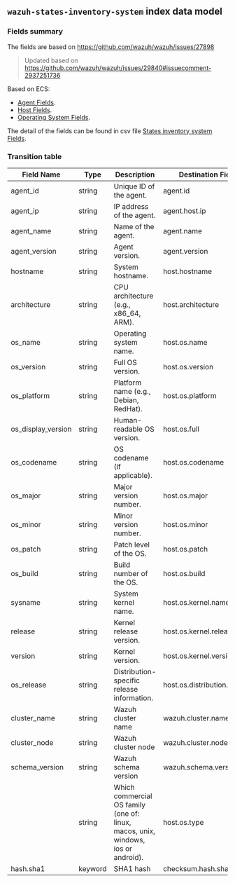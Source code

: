 ## `wazuh-states-inventory-system` index data model

### Fields summary

The fields are based on https://github.com/wazuh/wazuh/issues/27898

> Updated based on https://github.com/wazuh/wazuh/issues/29840#issuecomment-2937251736


Based on ECS:

- [Agent Fields](https://www.elastic.co/guide/en/ecs/current/ecs-agent.html).
- [Host Fields](https://www.elastic.co/guide/en/ecs/current/ecs-host.html).
- [Operating System Fields](https://www.elastic.co/guide/en/ecs/current/ecs-os.html).

The detail of the fields can be found in csv file [States inventory system Fields](fields.csv).

### Transition table

| Field Name         | Type    | Description                                                                       | Destination Field            | Custom |
|--------------------|---------|-----------------------------------------------------------------------------------|------------------------------|--------|
| agent_id           | string  | Unique ID of the agent.                                                           | agent.id                     | FALSE  |
| agent_ip           | string  | IP address of the agent.                                                          | agent.host.ip                | TRUE   |
| agent_name         | string  | Name of the agent.                                                                | agent.name                   | FALSE  |
| agent_version      | string  | Agent version.                                                                    | agent.version                | FALSE  |
| hostname           | string  | System hostname.                                                                  | host.hostname                | FALSE  |
| architecture       | string  | CPU architecture (e.g., x86_64, ARM).                                             | host.architecture            | FALSE  |
| os_name            | string  | Operating system name.                                                            | host.os.name                 | FALSE  |
| os_version         | string  | Full OS version.                                                                  | host.os.version              | FALSE  |
| os_platform        | string  | Platform name (e.g., Debian, RedHat).                                             | host.os.platform             | FALSE  |
| os_display_version | string  | Human-readable OS version.                                                        | host.os.full                 | FALSE  |
| os_codename        | string  | OS codename (if applicable).                                                      | host.os.codename             | TRUE   |
| os_major           | string  | Major version number.                                                             | host.os.major                | TRUE   |
| os_minor           | string  | Minor version number.                                                             | host.os.minor                | TRUE   |
| os_patch           | string  | Patch level of the OS.                                                            | host.os.patch                | TRUE   |
| os_build           | string  | Build number of the OS.                                                           | host.os.build                | TRUE   |
| sysname            | string  | System kernel name.                                                               | host.os.kernel.name          | TRUE   |
| release            | string  | Kernel release version.                                                           | host.os.kernel.release       | TRUE   |
| version            | string  | Kernel version.                                                                   | host.os.kernel.version       | TRUE   |
| os_release         | string  | Distribution-specific release information.                                        | host.os.distribution.release | TRUE   |
| cluster_name       | string  | Wazuh cluster name                                                                | wazuh.cluster.name           | TRUE   |
| cluster_node       | string  | Wazuh cluster node                                                                | wazuh.cluster.node           | TRUE   |
| schema_version     | string  | Wazuh schema version                                                              | wazuh.schema.version         | TRUE   |
|                    | string  | Which commercial OS family (one of: linux, macos, unix, windows, ios or android). | host.os.type                 | FALSE  |
| hash.sha1          | keyword | SHA1 hash                                                                         | checksum.hash.sha1           | TRUE   |
